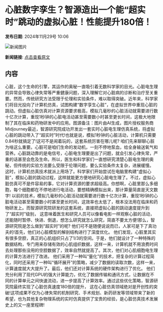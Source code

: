# 心脏数字孪生？智源造出一个能“超实时”跳动的虚拟心脏！性能提升180倍！

**发布日期**: 2024年11月29号 10:06

![新闻图片](https://pic.chinaz.com/picmap/202308231446164143_5.jpg)

**新闻链接**: [点击查看原文](https://www.aibase.com/zh/news/13577)

## 内容

心脏，这个生命的引擎，其运作的奥秘一直吸引着无数科学家的目光。心脏电生理的异常会导致心律失常等严重健康问题，深入理解它对心脏病的诊断和治疗至关重要。然而，传统研究方法受限于伦理和实验条件，难以取得突破。近年来，科学家们将目光投向了计算机仿真，试图构建“数字孪生心脏”，在虚拟世界中重现心脏的跳动。但虚拟心脏仿真对计算资源要求极高，模拟几毫秒的心脏活动就需要进行数十亿次计算，重现1秒钟的心脏电活动甚至需要数小时甚至更长时间，这极大地限制了其在临床和药物研发中的应用。图源备注：图片由AI生成，图片授权服务商Midjourney最近，智源研究院成功开发出一套实时心脏电生理仿真系统，将虚拟心脏的跳动带入了“超实时”时代!也就是说，模拟1秒钟的心脏活动，计算机只需要0.84秒就搞定了!这可不是闹着玩的，这套系统厉害在哪儿呢? 咱们先来聊聊心脏为啥这么重要。心脏可是咱们生命的发动机，一刻不停地泵血，给全身输送氧气和营养。心脏跳动靠的是电信号，心脏电生理要是出了问题，就会引发心律失常，严重的话甚至会危及生命。所以，医生和科学家们一直想研究清楚心脏电生理的奥秘，但传统的实验方法要么受限于伦理问题，要么实验条件太复杂，进展缓慢。 这时，计算机仿真技术就派上用场了。科学家们开始尝试在电脑里构建“虚拟心脏”，模拟心脏的跳动过程，这样就能更方便地研究心脏电生理了。不过，虚拟心脏仿真可不是件容易的事，它对计算资源的要求超级高。你想啊，心脏里那么多细胞，每个细胞都在不停地进行电活动，要想精确模拟出来，那计算量简直是天文数字! 以前的技术，模拟几毫秒的心脏活动就需要进行数十亿次计算，重现1秒钟的心脏电活动甚至需要数小时甚至更长时间，这效率也太低了，根本没法用在临床和药物研发上。而智源研究院研发的这套系统，直接把虚拟心脏的跳动速度提升到了“超实时”级别， 这意味着医生和研究人员可以像看电影一样观察心脏的活动，还能随时暂停、快进、倒退，想怎么研究就怎么研究，简直不要太方便!那么，智源研究院是怎么做到“超实时”的呢? 他们可不是随便说说而已，人家可是下了真功夫的!首先，他们对心脏模型的解剖结构进行了深度优化。 他们发现，心脏里其实有很多空腔，真正的心肌组织只占了1/3的空间。于是，他们就设计了一种特殊的数据结构，专门用来存储有效的心肌组织数据，这样一来，计算机就不用浪费时间去处理那些没用的空腔数据了，效率自然就提高了。其次，他们对心肌细胞电生理的计算方法进行了改进。 他们采用了一种叫“量化”的技术，把复杂的计算过程简化，同时还采用了一种叫“循环展开”的策略，减少了数据的读取次数，这样一来，计算速度就大大提升了。最后，他们还对计算系统的硬件架构进行了优化。 他们充分利用了现代GPU的强大计算能力，优化了数据传输和通讯方式，让数据在不同的计算单元之间快速流动，进一步提高了计算效率。通过这些优化策略，智源研究院最终实现了心脏仿真速度180倍的提升， 这在心脏仿真领域绝对是开创性的突破!这项成果不仅为心律失常的机制研究、手术规划、新药研发等领域带来了新的希望，也为其他复杂物理系统的实时仿真提供了宝贵的经验，是心脏仿真技术发展史上的又一座里程碑!
